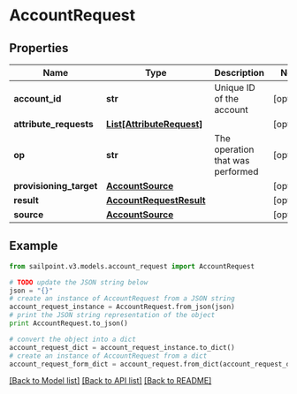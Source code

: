 # AccountRequest


## Properties

Name | Type | Description | Notes
------------ | ------------- | ------------- | -------------
**account_id** | **str** | Unique ID of the account | [optional] 
**attribute_requests** | [**List[AttributeRequest]**](AttributeRequest.md) |  | [optional] 
**op** | **str** | The operation that was performed | [optional] 
**provisioning_target** | [**AccountSource**](AccountSource.md) |  | [optional] 
**result** | [**AccountRequestResult**](AccountRequestResult.md) |  | [optional] 
**source** | [**AccountSource**](AccountSource.md) |  | [optional] 

## Example

```python
from sailpoint.v3.models.account_request import AccountRequest

# TODO update the JSON string below
json = "{}"
# create an instance of AccountRequest from a JSON string
account_request_instance = AccountRequest.from_json(json)
# print the JSON string representation of the object
print AccountRequest.to_json()

# convert the object into a dict
account_request_dict = account_request_instance.to_dict()
# create an instance of AccountRequest from a dict
account_request_form_dict = account_request.from_dict(account_request_dict)
```
[[Back to Model list]](../README.md#documentation-for-models) [[Back to API list]](../README.md#documentation-for-api-endpoints) [[Back to README]](../README.md)


